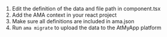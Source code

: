 1. Edit the definition of the data and file path in component.tsx
2. Add the AMA context in your react project
3. Make sure all definitions are included in ama.json
4. Run `ama migrate` to upload the data to the AtMyApp platform
